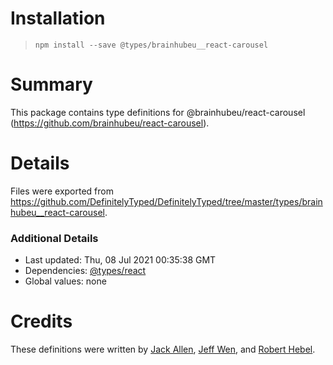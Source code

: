 # Installation
> `npm install --save @types/brainhubeu__react-carousel`

# Summary
This package contains type definitions for @brainhubeu/react-carousel (https://github.com/brainhubeu/react-carousel).

# Details
Files were exported from https://github.com/DefinitelyTyped/DefinitelyTyped/tree/master/types/brainhubeu__react-carousel.

### Additional Details
 * Last updated: Thu, 08 Jul 2021 00:35:38 GMT
 * Dependencies: [@types/react](https://npmjs.com/package/@types/react)
 * Global values: none

# Credits
These definitions were written by [Jack Allen](https://github.com/jackall3n), [Jeff Wen](https://github.com/sinchang), and [Robert Hebel](https://github.com/roberthebel).
